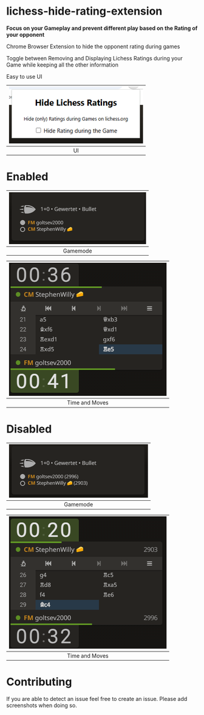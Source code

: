 # lichess-hide-rating-extension

<b>Focus on your Gameplay and prevent different play based on the Rating of your opponent</b>

Chrome Browser Extension to hide the opponent rating during games

Toggle between Removing and Displaying Lichess Ratings during your Game while keeping all the other information 

Easy to use UI

|![UI](readme/ui.png) |
|:--:|
| UI |

# Enabled

|![Gamemode with Extension enabled](readme/left_without.png) |
|:--:|
| Gamemode |

|![Time with Extension enabled](readme/right_without.png) |
|:--:|
| Time and Moves |

# Disabled

|![Gamemode with Extension disabled](readme/left_with.png) |
|:--:|
| Gamemode |

|![Time with Extension disabled](readme/right_with.png) |
|:--:|
| Time and Moves |


# Contributing

If you are able to detect an issue feel free to create an issue. Please add screenshots when doing so.